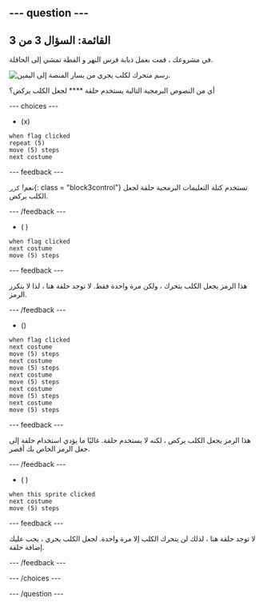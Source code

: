 --- question ---
---
القائمة: السؤال 3 من 3
---

في مشروعك ، قمت بعمل ذبابة فرس النهر و القطة تمشي إلى الحافلة.

![رسم متحرك لكلب يجري من يسار المنصة إلى اليمين.](images/dog-run.gif)

أي من النصوص البرمجية التالية يستخدم حلقة **** لجعل الكلب يركض؟

--- choices ---

- (x)
```blocks3
when flag clicked
repeat (5)
move (5) steps
next costume
```

  --- feedback ---

نعم! `كرر`{: class = "block3control"} تستخدم كتلة التعليمات البرمجية حلقة لجعل الكلب يركض.

  --- /feedback ---

- ( )
```blocks3
when flag clicked 
next costume
move (5) steps
```

  --- feedback ---

هذا الرمز يجعل الكلب يتحرك ، ولكن مرة واحدة فقط. لا توجد حلقة هنا ، لذا لا يتكرر الرمز.

  --- /feedback ---

- ()
```blocks3
when flag clicked
next costume
move (5) steps
next costume
move (5) steps
next costume
move (5) steps
next costume
move (5) steps
next costume
move (5) steps
```

  --- feedback ---

هذا الرمز يجعل الكلب يركض ، لكنه لا يستخدم حلقة. غالبًا ما يؤدي استخدام حلقة إلى جعل الرمز الخاص بك أقصر.

  --- /feedback ---

- ( )
```blocks3
when this sprite clicked 
next costume
move (5) steps
```

  --- feedback ---

لا توجد حلقة هنا ، لذلك لن يتحرك الكلب إلا مرة واحدة. لجعل الكلب يجري ، يجب عليك إضافة حلقة.

  --- /feedback ---

--- /choices ---

--- /question ---
